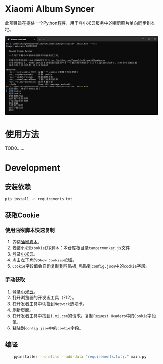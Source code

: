 # Xiaomi Album Syncer

此项目旨在提供一个Python程序，用于将小米云服务中的相册照片单向同步到本地。

![screenshot](static/screenshot.jpg)

# 使用方法

TODO……

# Development

## 安装依赖

```bash
pip install -r requirements.txt
```

## 获取Cookie

### 使用油猴脚本快速复制

1. 安装[油猴脚本](https://www.tampermonkey.net/)。
2. 安装`小米云Cookie获取脚本`：本仓库根目录`tampermonkey.js`文件
3. 登录[小米云](https://i.mi.com/)。
4. 点击左下角的`Show Cookies`按钮。
5. `Cookie`字段值会自动复制到剪贴板, 粘贴到`config.json`中的`cookie`字段。

### 手动获取

1. 登录[小米云](https://i.mi.com/)。
2. 打开浏览器的开发者工具（F12）。
3. 在开发者工具中切换到`Network`选项卡。
4. 刷新页面。
5. 在开发者工具中找到`i.mi.com`的请求，复制`Request Headers`中的`Cookie`字段值。
6. 粘贴到`config.json`中的`cookie`字段。

## 编译
    
```bash
    pyinstaller --onefile --add-data "requirements.txt;." main.py
```
